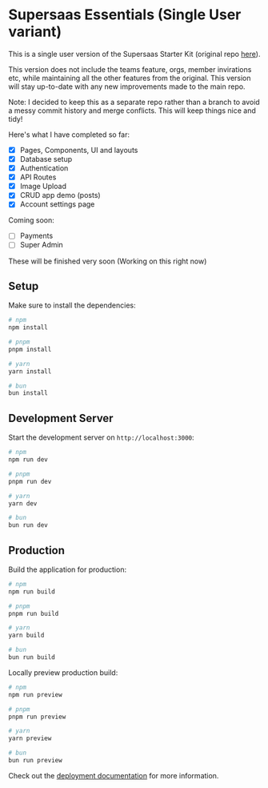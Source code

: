 # Supersaas Essentials (Single User variant)

This is a single user version of the Supersaas Starter Kit (original repo [here](https://github.com/SupersaasHQ/essentials-v3)).

This version does not include the teams feature, orgs, member invirations etc, while maintaining all the other features from the original. This version will stay up-to-date with any new improvements made to the main repo.

Note: I decided to keep this as a separate repo rather than a branch to avoid a messy commit history and merge conflicts. This will keep things nice and tidy!

Here's what I have completed so far:

- [x] Pages, Components, UI and layouts
- [x] Database setup
- [x] Authentication
- [x] API Routes
- [x] Image Upload
- [x] CRUD app demo (posts)
- [x] Account settings page

Coming soon:

- [ ] Payments
- [ ] Super Admin

These will be finished very soon (Working on this right now)

## Setup

Make sure to install the dependencies:

```bash
# npm
npm install

# pnpm
pnpm install

# yarn
yarn install

# bun
bun install
```

## Development Server

Start the development server on `http://localhost:3000`:

```bash
# npm
npm run dev

# pnpm
pnpm run dev

# yarn
yarn dev

# bun
bun run dev
```

## Production

Build the application for production:

```bash
# npm
npm run build

# pnpm
pnpm run build

# yarn
yarn build

# bun
bun run build
```

Locally preview production build:

```bash
# npm
npm run preview

# pnpm
pnpm run preview

# yarn
yarn preview

# bun
bun run preview
```

Check out the [deployment documentation](https://nuxt.com/docs/getting-started/deployment) for more information.
